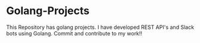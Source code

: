 # Golang-Projects
This Repository has golang projects. I have developed REST API's and Slack bots using Golang. Commit and contribute to my work!!
